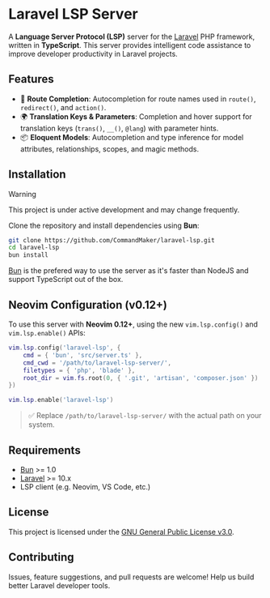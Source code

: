 # Laravel LSP Server

A **Language Server Protocol (LSP)** server for the [Laravel](https://laravel.com) PHP framework, written in **TypeScript**. This server provides intelligent code assistance to improve developer productivity in Laravel projects.

## Features

- 🔁 **Route Completion**: Autocompletion for route names used in `route()`, `redirect()`, and `action()`.
- 🌍 **Translation Keys & Parameters**: Completion and hover support for translation keys (`trans()`, `__()`, `@lang`) with parameter hints.
- 📦 **Eloquent Models**: Autocompletion and type inference for model attributes, relationships, scopes, and magic methods.

## Installation

> [!WARNING]
> This project is under active development and may change frequently.

Clone the repository and install dependencies using **Bun**:

```bash
git clone https://github.com/CommandMaker/laravel-lsp.git
cd laravel-lsp
bun install
```

[Bun](https://bun.sh) is the prefered way to use the server as it's faster than NodeJS and support TypeScript out of the box.

## Neovim Configuration (v0.12+)

To use this server with **Neovim 0.12+**, using the new `vim.lsp.config()` and `vim.lsp.enable()` APIs:

```lua
vim.lsp.config('laravel-lsp', {
    cmd = { 'bun', 'src/server.ts' },
    cmd_cwd = '/path/to/laravel-lsp-server/',
    filetypes = { 'php', 'blade' },
    root_dir = vim.fs.root(0, { '.git', 'artisan', 'composer.json' })
})

vim.lsp.enable('laravel-lsp')
```

> ✅ Replace `/path/to/laravel-lsp-server/` with the actual path on your system.

## Requirements

- [Bun](https://bun.sh) >= 1.0
- [Laravel](https://laravel.com) >= 10.x
- LSP client (e.g. Neovim, VS Code, etc.)

## License

This project is licensed under the [GNU General Public License v3.0](LICENSE).

## Contributing

Issues, feature suggestions, and pull requests are welcome! Help us build better Laravel developer tools.
